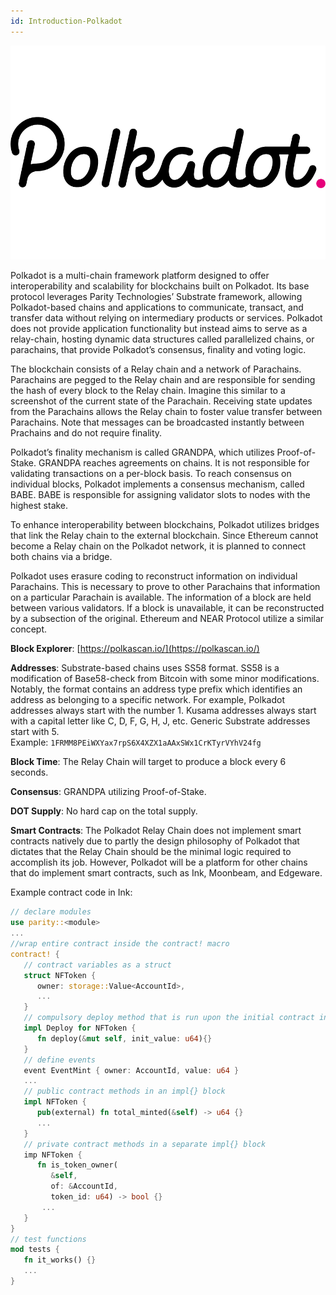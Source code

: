 ```yaml
---
id: Introduction-Polkadot
---
```

![Polkadot logo](logos/polkadot.png "=150x221")

Polkadot is a multi-chain framework platform designed to offer interoperability and scalability for blockchains built on Polkadot. Its base protocol leverages Parity Technologies’ Substrate framework, allowing Polkadot-based chains and applications to communicate, transact, and transfer data without relying on intermediary products or services. Polkadot does not provide application functionality but instead aims to serve as a relay-chain, hosting dynamic data structures called parallelized chains, or parachains, that provide Polkadot’s consensus, finality and voting logic.

The blockchain consists of a Relay chain and a network of Parachains. Parachains are pegged to the Relay chain and are responsible for sending the hash of every block to the Relay chain. Imagine this similar to a screenshot of the current state of the Parachain. Receiving state updates from the Parachains allows the Relay chain to foster value transfer between Parachains. Note that messages can be broadcasted instantly between Prachains and do not require finality.

Polkadot’s finality mechanism is called GRANDPA, which utilizes Proof-of-Stake. GRANDPA reaches agreements on chains. It is not responsible for validating transactions on a per-block basis. To reach consensus on individual blocks, Polkadot implements a consensus mechanism, called BABE. BABE is responsible for assigning validator slots to nodes with the highest stake.

To enhance interoperability between blockchains, Polkadot utilizes bridges that link the Relay chain to the external blockchain. Since Ethereum cannot become a Relay chain on the Polkadot network, it is planned to connect both chains via a bridge.

Polkadot uses erasure coding to reconstruct information on individual Parachains. This is necessary to prove to other Parachains that information on a particular Parachain is available. The information of a block are held between various validators. If a block is unavailable, it can be reconstructed by a subsection of the original. Ethereum and NEAR Protocol utilize a similar concept.

**Block Explorer**: [https://polkascan.io/](https://polkascan.io/)

**Addresses**: Substrate-based chains uses SS58 format. SS58 is a modification of Base58-check from Bitcoin with some minor modifications. Notably, the format contains an address type prefix which identifies an address as belonging to a specific network. For example, Polkadot addresses always start with the number 1. Kusama addresses always start with a capital letter like C, D, F, G, H, J, etc. Generic Substrate addresses start with 5.<br />
Example: `1FRMM8PEiWXYax7rpS6X4XZX1aAAxSWx1CrKTyrVYhV24fg`

**Block Time**: The Relay Chain will target to produce a block every 6 seconds.

**Consensus**: GRANDPA utilizing Proof-of-Stake.

**DOT Supply**: No hard cap on the total supply.

**Smart Contracts**: The Polkadot Relay Chain does not implement smart contracts natively due to partly the design philosophy of Polkadot that dictates that the Relay Chain should be the minimal logic required to accomplish its job. However, Polkadot will be a platform for other chains that do implement smart contracts, such as Ink, Moonbeam, and Edgeware.

Example contract code in Ink:

```rust
// declare modules
use parity::<module>
...
//wrap entire contract inside the contract! macro
contract! {
   // contract variables as a struct
   struct NFToken {
      owner: storage::Value<AccountId>,
      ...
   }
   // compulsory deploy method that is run upon the initial contract instantiation
   impl Deploy for NFToken {
      fn deploy(&mut self, init_value: u64){}
   }
   // define events
   event EventMint { owner: AccountId, value: u64 } 
   ...
   // public contract methods in an impl{} block
   impl NFToken {
      pub(external) fn total_minted(&self) -> u64 {}
      ...
   }
   // private contract methods in a separate impl{} block
   imp NFToken {
      fn is_token_owner(
         &self, 
         of: &AccountId, 
         token_id: u64) -> bool {}
       ...
   }
}
// test functions
mod tests {
   fn it_works() {}
   ...
}
```